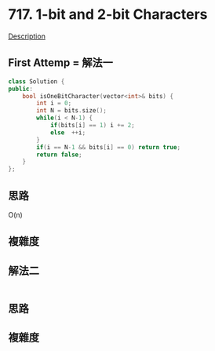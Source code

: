 # 717. 1-bit and 2-bit Characters 

[Description](https://leetcode.com/problems/1-bit-and-2-bit-characters/description/)

## First Attemp = 解法一
```C++
class Solution {
public:
    bool isOneBitCharacter(vector<int>& bits) {
        int i = 0;
        int N = bits.size();
        while(i < N-1) {
            if(bits[i] == 1) i += 2;
            else  ++i;
        }
        if(i == N-1 && bits[i] == 0) return true;
        return false;
    }
};
```

## 思路
O(n)
## 複雜度

## 解法二
```C++
```
## 思路

## 複雜度